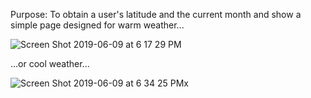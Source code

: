 Purpose: To obtain a user's latitude and the current month and show a simple page designed for warm weather...

![Screen Shot 2019-06-09 at 6 17 29 PM](https://user-images.githubusercontent.com/46614197/59167602-dc05f580-8ae6-11e9-8702-7ac430520ffc.png)

...or cool weather...

![Screen Shot 2019-06-09 at 6 34 25 PM](https://user-images.githubusercontent.com/46614197/59167632-09eb3a00-8ae7-11e9-8939-e1ebbc58e5a2.png)x
